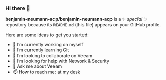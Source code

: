 ### Hi there 👋


**benjamin-neumann-acp/benjamin-neumann-acp** is a ✨ _special_ ✨ repository because its `README.md` (this file) appears on your GitHub profile.

Here are some ideas to get you started:

- 🔭 I’m currently working on myself
- 🌱 I’m currently learning Git
- 👯 I’m looking to collaborate on Veeam
- 🤔 I’m looking for help with Network & Security
- 💬 Ask me about Veeam
- 📫 How to reach me: at my desk
